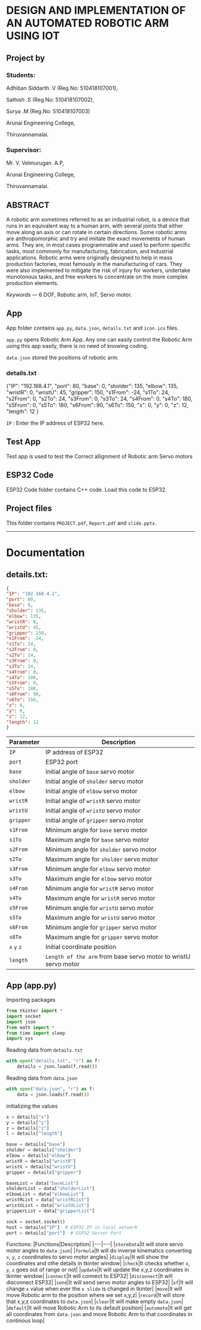 # DESIGN AND IMPLEMENTATION OF AN AUTOMATED ROBOTIC ARM USING IOT

## Project by
### Students:
Adhiban Siddarth .V (Reg.No: 510418107001),

Sathish .S (Reg.No: 510418107002),

Surya .M (Reg.No: 510418107003)

Arunai Engineering College,

Thiruvannamalai.

### Supervisor: 
Mr. V. Velmurugan. A.P, 

Arunai Engineering College,

Thiruvannamalai.

## ABSTRACT
A robotic arm sometimes referred to as an industrial robot, is a device that runs in an equivalent way to a human arm, with several joints that either move along an axis or can rotate in certain directions. Some robotic arms are anthropomorphic and try and imitate the exact movements of human arms. They are, in most cases programmable and used to perform specific tasks, most commonly for manufacturing, fabrication, and industrial applications. Robotic arms were originally designed to help in mass production factories, most famously in the manufacturing of cars. They were also implemented to mitigate the risk of injury for workers, undertake monotonous tasks, and free workers to concentrate on the more complex production elements.

*Keywords* — 6 DOF, Robotic arm, IoT, Servo motor.

## App
App folder contains `app.py`, `data.json`, `details.txt` and `icon.ico` files.

`app.py` opens Robotic Arm App. Any one can easily control the Robotic Arm using this app easily, there is no need of knowing coding.

`data.json` stored the positions of robotic arm.

### details.txt
{"IP": "192.168.4.1", "port": 80, "base": 0, "sholder": 135, "elbow": 135, "wristR": 0, "wristU": 45, "gripper": 150, "s1From": -24, "s1To": 24, "s2From": 0, "s2To": 24, "s3From": 0, "s3To": 24, "s4From": 0, "s4To": 180, "s5From": 0, "s5To": 180, "s6From": 90, "s6To": 150, "x": 0, "y": 0, "z": 12, "length": 12 }

`IP` : Enter the IP address of ESP32 here.

## Test App
Test app is used to test the Correct allignment of Robotic arm Servo motors

## ESP32 Code
ESP32 Code folder contains C++ code. Load this code to ESP32.

## Project files
This folder contains `PROJECT.pdf`, `Report.pdf` and `slide.pptx`.

---

# Documentation
## details.txt:
```json
{
"IP": "192.168.4.1",
"port": 80,
"base": 0,
"sholder": 135,
"elbow": 135,
"wristR": 0,
"wristU": 45,
"gripper": 150,
"s1From": -24,
"s1To": 24,
"s2From": 0,
"s2To": 24,
"s3From": 0,
"s3To": 24,
"s4From": 0,
"s4To": 180,
"s5From": 0,
"s5To": 180,
"s6From": 90,
"s6To": 150,
"x": 0,
"y": 0,
"z": 12,
"length": 12
}
```
|Parameter|Description|
|---|---|
|`IP`|IP address of ESP32|
|`port`|ESP32 port|
|`base`|Initial angle of `base` servo motor|
|`sholder`|Initial angle of `sholder` servo motor|
|`elbow`|Initial angle of `elbow` servo motor|
|`wristR`|Initial angle of `wristR` servo motor|
|`wristU`|Initial angle of `wristU` servo motor|
|`gripper`|Initial angle of `gripper` servo motor|
|`s1From`|Minimum angle for `base` servo motor|
|`s1To`|Maximum angle for `base` servo motor|
|`s2From`|Minimum angle for `sholder` servo motor|
|`s2To`|Maximum angle for `sholder` servo motor|
|`s3From`|Minimum angle for `elbow` servo motor|
|`s3To`|Maximum angle for `elbow` servo motor|
|`s4From`|Minimum angle for `wristR` servo motor|
|`s4To`|Maximum angle for `wristR` servo motor|
|`s5From`|Minimum angle for `wristU` servo motor|
|`s5To`|Maximum angle for `wristU` servo motor|
|`s6From`|Minimum angle for `gripper` servo motor|
|`s6To`|Maximum angle for `gripper` servo motor|
|`x` `y` `z`|Initial coordinate position|
|`length`|`Length of the arm` from base servo motor to wristU servo motor|
## App (app.py)
Importing packages
```python
from tkinter import *
import socket
import json
from math import *
from time import sleep
import sys
```
Reading data from `details.txt`
```python
with open("details.txt", "r") as f:
    details = json.loads(f.read())
```
Reading data from `data.json`
```python
with open("data.json", "r") as f:
    data = json.loads(f.read())
```
initializing the values
```python
x = details["x"]
y = details["y"]
z = details["z"]
l = details["length"]

base = details["base"]
sholder = details["sholder"]
elbow = details["elbow"]
wristR = details["wristR"]
wristU = details["wristU"]
gripper = details["gripper"]

baseList = data["baseList"]
sholderList = data["sholderList"]
elbowList = data["elbowList"]
wristRList = data["wristRList"]
wristUList = data["wristUList"]
gripperList = data["gripperList"]

sock = socket.socket()
host = details["IP"]  # ESP32 IP in local network
port = details["port"]  # ESP32 Server Port
```
Functions:
|Functions|Description|
|---|---|
|`storeData`|It will store servo motor angles to `data.json`|
|`formula`|It will do inverse kinematics converting `x`, `y`, `z` coordinates to servo motor angles|
|`display`|It will show the coordinates and othe details in tkinter window|
|`check`|It checks whether `x`, `y`, `z` goes out of range or not|
|`update`|It will update the x,y,z coordinates in tkinter window|
|`connect`|It will connect to ESP32|
|`disconnect`|It will disconnect ESP32|
|`send`|It will send servo motor angles to ESP32|
|`xf`|It will change `x` value when ever the `x slide` is changed in tkinter|
|`move`|It will move Robotic arm to the position where we set x,y,z|
|`record`|It will store that x,y,z coordinates to `data.json`|
|`clear`|It will make empty `data.json`|
|`default`|It will move Robotic Arm to its default position|
|`automate`|It will get all coordinates from `data.json` and move Robotic Arm to that coordinates in continous loop|
